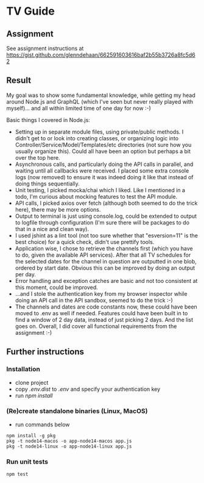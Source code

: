 # TV Guide

## Assignment

See assignment instructions at https://gist.github.com/glenndehaan/662591603616baf2b55b3726a8fc5d62

## Result

My goal was to show some fundamental knowledge, while getting my head around Node.js and GraphQL (which I've seen but never really played with myself)... and all within limited time of one day for now :-)

Basic things I covered in Node.js: 
* Setting up in separate module files, using private/public methods. I didn't get to or look into creating classes, or organizing logic into Controller/Service/Model/Templates/etc directories (not sure how you usually organize this). Could all have been an option but perhaps a bit over the top here.
* Asynchronous calls, and particularly doing the API calls in parallel, and waiting until all callbacks were received. I placed some extra console logs (now removed) to ensure it was indeed doing it like that instead of doing things sequentially.
* Unit testing, I picked mocka/chai which I liked. Like I mentioned in a todo, I'm curious about mocking features to test the API module.
* API calls, I picked axios over fetch (although both seemed to do the trick here), there may be more options.
* Output to terminal is just using console.log, could be extended to output to logfile through configuration (I'm sure there will be packages to do that in a nice and clean way).
* I used jshint as a lint tool (not too sure whether that "esversion=11" is the best choice) for a quick check, didn't use prettify tools.
* Application wise, I chose to retrieve the channels first (which you have to do, given the available API services). After that all TV schedules for the selected dates for the channel in question are outputted in one blob, ordered by start date. Obvious this can be improved by doing an output per day.
* Error handling and exception catches are basic and not too consistent at this moment, could be improved.
* ...and I stole the authentication key from my browser inspector while doing an API call in the API sandbox, seemed to do the trick :-)
* The channels and dates are code constants now, these could have been moved to .env as well if needed. Features could have been built in to find a window of 2 day data, instead of just picking 2 days. And the list goes on. Overall, I did cover all functional requirements from the assignment :-)

## Further instructions

### Installation

* clone project
* copy *.env.dist* to *.env* and specify your authentication key
* run *npm install*

### (Re)create standalone binaries (Linux, MacOS)

* run commands below
  
```
npm install -g pkg
pkg -t node14-macos -o app-node14-macos app.js
pkg -t node14-linux -o app-node14-linux app.js
```

### Run unit tests

```
npm test
```
